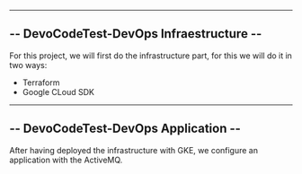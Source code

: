 -----------------------------------------
-- DevoCodeTest-DevOps Infraestructure --
-----------------------------------------

For this project, we will first do the infrastructure part, for this we will do it in two ways:

- Terraform
- Google CLoud SDK

-------------------------------------
-- DevoCodeTest-DevOps Application --
-------------------------------------

After having deployed the infrastructure with GKE, we configure an application with the ActiveMQ.


